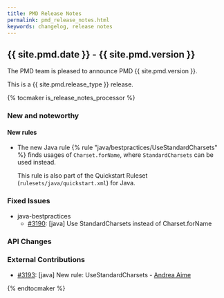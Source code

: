 ```yaml
---
title: PMD Release Notes
permalink: pmd_release_notes.html
keywords: changelog, release notes
---
```


## {{ site.pmd.date }} - {{ site.pmd.version }}

The PMD team is pleased to announce PMD {{ site.pmd.version }}.

This is a {{ site.pmd.release_type }} release.

{% tocmaker is_release_notes_processor %}

### New and noteworthy

#### New rules

*   The new Java rule {% rule "java/bestpractices/UseStandardCharsets" %} finds usages of `Charset.forName`,
    where `StandardCharsets` can be used instead.
    
    This rule is also part of the Quickstart Ruleset (`rulesets/java/quickstart.xml`) for Java.

### Fixed Issues

*   java-bestpractices
    *   [#3190](https://github.com/pmd/pmd/issues/3190): \[java] Use StandardCharsets instead of Charset.forName

### API Changes

### External Contributions

*   [#3193](https://github.com/pmd/pmd/pull/3193): \[java] New rule: UseStandardCharsets - [Andrea Aime](https://github.com/aaime)

{% endtocmaker %}

